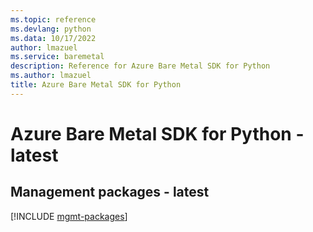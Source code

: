```yaml
---
ms.topic: reference
ms.devlang: python
ms.data: 10/17/2022
author: lmazuel
ms.service: baremetal
description: Reference for Azure Bare Metal SDK for Python
ms.author: lmazuel
title: Azure Bare Metal SDK for Python
---
```

# Azure Bare Metal SDK for Python - latest

## Management packages - latest
[!INCLUDE [mgmt-packages](bare-metal-mgmt-index.md)]